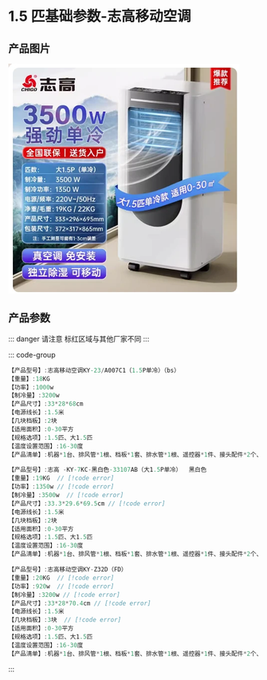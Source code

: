 # 1.5 匹基础参数-志高移动空调

## 产品图片

<img src="./1.5匹单冷.png" />

## 产品参数

::: danger 请注意
标红区域与其他厂家不同
:::

::: code-group

```c# [宝士] {1}
【产品型号】:志高移动空调KY-23/A007C1（1.5P单冷）（bs）
【重量】:18KG
【功率】:1000w
【制冷量】:3200w
【产品尺寸】:33*28*68cm
【电源线长】:1.5米
【几块档板】:2块
【适用面积】:0-30平方
【规格选项】:1.5匹、大1.5匹
【温度设置范围】:16-30度
【产品清单】:机器*1台、排风管*1根、档板*1套、排水管*1根、遥控器*1件、接头配件*2个、说明书*1
```

```c# [万爱]{1}
【产品型号】:志高 -KY-7KC-黑白色-33107AB（大1.5P单冷）  黑白色
【重量】:19KG  // [!code error]
【功率】:1350w // [!code error]
【制冷量】:3500w  // [!code error]
【产品尺寸】:33.3*29.6*69.5cm // [!code error]
【电源线长】:1.5米
【几块档板】:2块
【适用面积】:0-30平方
【规格选项】:1.5匹、大1.5匹
【温度设置范围】:16-30度
【产品清单】:机器*1台、排风管*1根、档板*1套、排水管*1根、遥控器*1件、接头配件*2个、说明书*1
```

```c# [富达]{1}
【产品型号】:志高移动空调KY-Z32D（FD）
【重量】:20KG  // [!code error]
【功率】:920w  // [!code error]
【制冷量】:3200w // [!code error]
【产品尺寸】:33*28*70.4cm // [!code error]
【电源线长】:1.5米
【几块档板】:3块  // [!code error]
【适用面积】:0-30平方
【规格选项】:1.5匹、大1.5匹
【温度设置范围】:16-30度
【产品清单】:机器*1台、排风管*1根、档板*1套、排水管*1根、遥控器*1件、接头配件*2个、说明书*1
```

:::
